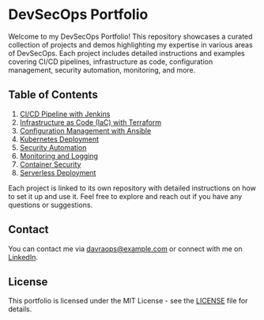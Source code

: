 # DevSecOps Portfolio

Welcome to my DevSecOps Portfolio! This repository showcases a curated collection of projects and demos highlighting my expertise in various areas of DevSecOps. Each project includes detailed instructions and examples covering CI/CD pipelines, infrastructure as code, configuration management, security automation, monitoring, and more.

## Table of Contents

1. [CI/CD Pipeline with Jenkins](https://github.com/davraops/ci-cd-with-jenkins)
2. [Infrastructure as Code (IaC) with Terraform](https://github.com/davraops/terraform-iac)
3. [Configuration Management with Ansible](https://github.com/davraops/ansible-config)
4. [Kubernetes Deployment](https://github.com/davraops/k8s-microservices-deployment)
5. [Security Automation](https://github.com/davraops/security-automation-demo)
6. [Monitoring and Logging](https://github.com/davraops/monitoring-logging-demo)
7. [Container Security](https://github.com/davraops/container-security)
8. [Serverless Deployment](https://github.com/davraops/serverless-app)

Each project is linked to its own repository with detailed instructions on how to set it up and use it. Feel free to explore and reach out if you have any questions or suggestions.

## Contact

You can contact me via [davraops@example.com](mailto:davraops@example.com) or connect with me on [LinkedIn](https://www.linkedin.com/in/davraops).

## License

This portfolio is licensed under the MIT License - see the [LICENSE](LICENSE) file for details.
